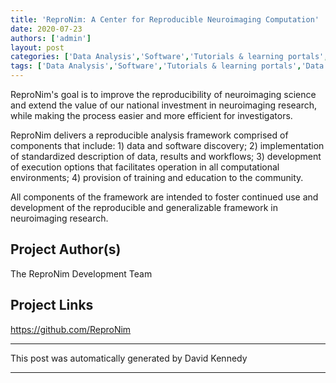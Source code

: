 ```yaml
---
title: 'ReproNim: A Center for Reproducible Neuroimaging Computation'
date: 2020-07-23
authors: ['admin']
layout: post
categories: ['Data Analysis','Software','Tutorials & learning portals','Data Repositories']
tags: ['Data Analysis','Software','Tutorials & learning portals','Data Repositories']
---
```

ReproNim's goal is to improve the reproducibility of neuroimaging science and extend the value of our national investment in neuroimaging research, while making the process easier and more efficient for investigators.

ReproNim delivers a reproducible analysis framework comprised of components that include: 1) data and software discovery; 2) implementation of standardized description of data, results and workflows; 3) development of execution options that facilitates operation in all computational environments; 4) 
provision of training and education to the community.

All components of the framework are intended to foster continued use and development of the reproducible and generalizable framework in neuroimaging research.


## Project Author(s)
The ReproNim Development Team
## Project Links
https://github.com/ReproNim
***
This post was automatically generated by
David Kennedy
***
